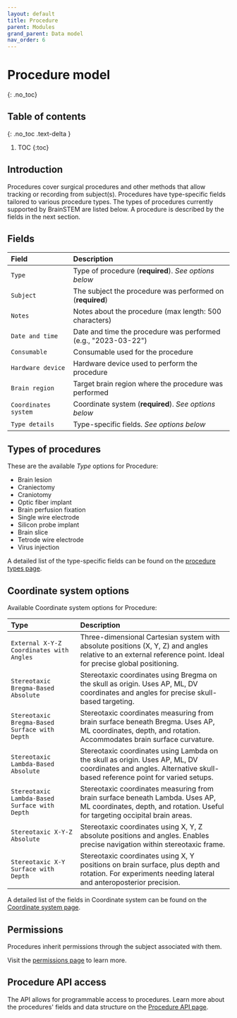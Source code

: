 ```yaml
---
layout: default
title: Procedure
parent: Modules
grand_parent: Data model
nav_order: 6
---
```


# Procedure model
{: .no_toc}

## Table of contents
{: .no_toc .text-delta }

1. TOC
{:toc}

## Introduction

Procedures cover surgical procedures and other methods that allow tracking or recording from subject(s). Procedures have type-specific fields tailored to various procedure types. The types of procedures currently supported by BrainSTEM are listed below. A procedure is described by the fields in the next section.

## Fields

| Field | Description |
|:------|:------------|
| `Type` | Type of procedure (**required**). *See options below* |
| `Subject` | The subject the procedure was performed on (**required**) |
| `Notes` | Notes about the procedure (max length: 500 characters) |
| `Date and time` | Date and time the procedure was performed (e.g., "2023-03-22") |
| `Consumable` | Consumable used for the procedure |
| `Hardware device` | Hardware device used to perform the procedure |
| `Brain region` | Target brain region where the procedure was performed |
| `Coordinates system` | Coordinate system (**required**). *See options below* |
| `Type details` | Type-specific fields. *See options below* |

## Types of procedures

These are the available *Type* options for Procedure:

- Brain lesion
- Craniectomy
- Craniotomy
- Optic fiber implant
- Brain perfusion fixation
- Single wire electrode
- Silicon probe implant
- Brain slice
- Tetrode wire electrode
- Virus injection

A detailed list of the type-specific fields can be found on the [procedure types page]({{"datamodel/schemas/procedures/"|absolute_url}}).

## Coordinate system options

Available Coordinate system options for Procedure:

| Type | Description |
|:-----|:------------|
| `External X-Y-Z Coordinates with Angles` | Three-dimensional Cartesian system with absolute positions (X, Y, Z) and angles relative to an external reference point. Ideal for precise global positioning. |
| `Stereotaxic Bregma-Based Absolute` | Stereotaxic coordinates using Bregma on the skull as origin. Uses AP, ML, DV coordinates and angles for precise skull-based targeting. |
| `Stereotaxic Bregma-Based Surface with Depth` | Stereotaxic coordinates measuring from brain surface beneath Bregma. Uses AP, ML coordinates, depth, and rotation. Accommodates brain surface curvature. |
| `Stereotaxic Lambda-Based Absolute` | Stereotaxic coordinates using Lambda on the skull as origin. Uses AP, ML, DV coordinates and angles. Alternative skull-based reference point for varied setups. |
| `Stereotaxic Lambda-Based Surface with Depth` | Stereotaxic coordinates measuring from brain surface beneath Lambda. Uses AP, ML coordinates, depth, and rotation. Useful for targeting occipital brain areas. |
| `Stereotaxic X-Y-Z Absolute` | Stereotaxic coordinates using X, Y, Z absolute positions and angles. Enables precise navigation within stereotaxic frame. |
| `Stereotaxic X-Y Surface with Depth` | Stereotaxic coordinates using X, Y positions on brain surface, plus depth and rotation. For experiments needing lateral and anteroposterior precision. |

A detailed list of the fields in Coordinate system can be found on the [Coordinate system page]({{"datamodel/schemas/coordinates/"|absolute_url}}).

## Permissions

Procedures inherit permissions through the subject associated with them.

Visit the [permissions page]({{"datamodel/permission}}) to learn more. 

## Procedure API access
The API allows for programmable access to procedures. Learn more about the procedures' fields and data structure on the [Procedure API page]({{"api/modules/procedure/"|absolute_url}}).
